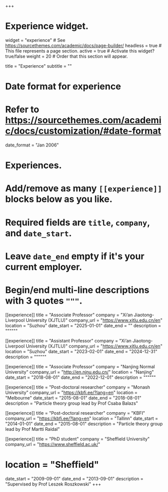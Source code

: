 +++
# Experience widget.
widget = "experience"  # See https://sourcethemes.com/academic/docs/page-builder/
headless = true  # This file represents a page section.
active = true  # Activate this widget? true/false
weight = 20  # Order that this section will appear.

title = "Experience"
subtitle = ""

# Date format for experience
#   Refer to https://sourcethemes.com/academic/docs/customization/#date-format
date_format = "Jan 2006"

# Experiences.
#   Add/remove as many `[[experience]]` blocks below as you like.
#   Required fields are `title`, `company`, and `date_start`.
#   Leave `date_end` empty if it's your current employer.
#   Begin/end multi-line descriptions with 3 quotes `"""`.
[[experience]]
  title = "Associate Professor"
  company = "Xi’an Jiaotong-Liverpool University (XJTLU)"
  company_url = "https://www.xjtlu.edu.cn/en"
  location = "Suzhou"
  date_start = "2025-01-01"
  date_end = ""
  description = """"""


[[experience]]
  title = "Assistant Professor"
  company = "Xi’an Jiaotong-Liverpool University (XJTLU)"
  company_url = "https://www.xjtlu.edu.cn/en"
  location = "Suzhou"
  date_start = "2023-02-01"
  date_end = "2024-12-31"
  description = """"""
  
[[experience]]
  title = "Associate Professor"
  company = "Nanjing Normal University"
  company_url = "http://en.njnu.edu.cn/"
  location = "Nanjing"
  date_start = "2018-08-01"
  date_end = "2022-12-01"
  description = """"""

[[experience]]
  title = "Post-doctoral researcher"
  company = "Monash University"
  company_url = "https://kbfi.ee/?lang=en"
  location = "Melbourne"
  date_start = "2015-08-01"
  date_end = "2018-08-01"
  description = "Particle theory group lead by Prof Csaba Balazs"

[[experience]]
  title = "Post-doctoral researcher"
  company = "KBFI"
  company_url = "https://kbfi.ee/?lang=en"
  location = "Tallinn"
  date_start = "2014-01-01"
  date_end = "2015-08-01"
  description = "Particle theory group lead by Prof Martti Raidal"

[[experience]]
  title = "PhD student"
  company = "Sheffield University"
  company_url = "https://www.sheffield.ac.uk/"
  # location = "Sheffield"
  date_start = "2009-09-01"
  date_end = "2013-09-01"
  description = "Supervised by Prof Leszek Roszkowski"
+++
